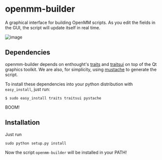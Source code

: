 openmm-builder
==============

A graphical interface for building OpenMM scripts. As you edit the fields in the GUI, the script will
update itself in real time.

![image](https://raw.github.com/rmcgibbo/openmm-builder/master/screenshot.png)

Dependencies
------------
openmm-builder depends on enthought's [traits](https://pypi.python.org/pypi/traits) and
[traitsui](https://pypi.python.org/pypi/traitsui) on top of the Qt graphics toolkit.
We are also, for simplicity, using [mustache](http://mustache.github.com/) to generate the script.

To install these dependencies into your python distribution with `easy_install`, just run:

```
$ sudo easy_install traits traitsui pystache
```

BOOM!

Installation
------------
Just run

```
sudo python setup.py install
```

Now the script `openmm-builder` will be installed in your PATH!

